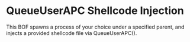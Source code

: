 # QueueUserAPC Shellcode Injection

This BOF spawns a process of your choice under a specified parent, and injects a provided shellcode file via QueueUserAPC().
